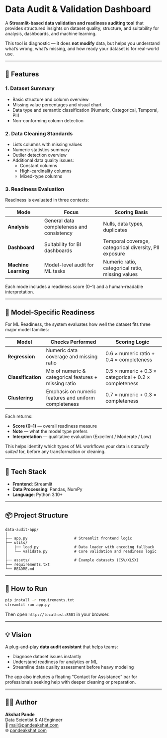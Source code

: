 # Data Audit & Validation Dashboard

A **Streamlit-based data validation and readiness auditing tool** that provides structured insights on dataset quality, structure, and suitability for analysis, dashboards, and machine learning.

This tool is diagnostic — it does **not modify** data, but helps you understand what’s wrong, what’s missing, and how ready your dataset is for real-world use.

---

## 🚀 Features

### 1. **Dataset Summary**
- Basic structure and column overview
- Missing value percentages and visual chart
- Data type and semantic classification (Numeric, Categorical, Temporal, PII)
- Non-conforming column detection

### 2. **Data Cleaning Standards**
- Lists columns with missing values
- Numeric statistics summary
- Outlier detection overview
- Additional data quality issues:
  - Constant columns
  - High-cardinality columns
  - Mixed-type columns

### 3. **Readiness Evaluation**
Readiness is evaluated in three contexts:

| Mode | Focus | Scoring Basis |
|------|--------|---------------|
| **Analysis** | General data completeness and consistency | Nulls, data types, duplicates |
| **Dashboard** | Suitability for BI dashboards | Temporal coverage, categorical diversity, PII exposure |
| **Machine Learning** | Model-level audit for ML tasks | Numeric ratio, categorical ratio, missing values |

Each mode includes a readiness score (0–1) and a human-readable interpretation.

---

## 🧠 Model-Specific Readiness

For ML Readiness, the system evaluates how well the dataset fits three major model families:

| Model | Checks Performed | Scoring Logic |
|--------|------------------|---------------|
| **Regression** | Numeric data coverage and missing ratio | 0.6 × numeric ratio + 0.4 × completeness |
| **Classification** | Mix of numeric & categorical features + missing ratio | 0.5 × numeric + 0.3 × categorical + 0.2 × completeness |
| **Clustering** | Emphasis on numeric features and uniform completeness | 0.7 × numeric + 0.3 × completeness |

Each returns:
- **Score (0–1)** — overall readiness measure  
- **Note** — what the model type prefers  
- **Interpretation** — qualitative evaluation (Excellent / Moderate / Low)

This helps identify which types of ML workflows your data is *naturally suited* for, before any transformation or cleaning.

---

## 🧩 Tech Stack

- **Frontend**: Streamlit  
- **Data Processing**: Pandas, NumPy  
- **Language**: Python 3.10+  

---

## 📦 Project Structure

```
data-audit-app/
│
├── app.py                     # Streamlit frontend logic
├── utils/
│   ├── load.py                # Data loader with encoding fallback
│   └── validate.py            # Core validation and readiness logic
│
├── assets/                    # Example datasets (CSV/XLSX)
├── requirements.txt
└── README.md
```

---

## 🧮 How to Run

```bash
pip install -r requirements.txt
streamlit run app.py
```

Then open `http://localhost:8501` in your browser.

---

## 💡 Vision

A plug-and-play **data audit assistant** that helps teams:
- Diagnose dataset issues instantly
- Understand readiness for analytics or ML
- Streamline data quality assessment before heavy modeling

The app also includes a floating “Contact for Assistance” bar for professionals seeking help with deeper cleaning or preparation.

---

## 🧑‍💻 Author

**Akshat Pande**  
Data Scientist & AI Engineer  
📧 [mail@pandeakshat.com](mailto:mail@pandeakshat.com)  
🌐 [pandeakshat.com](https://pandeakshat.com)
